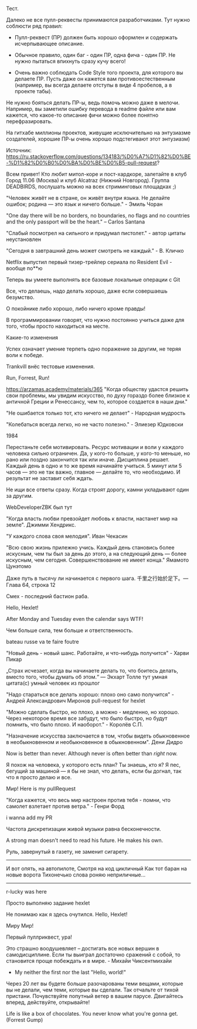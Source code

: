 Тест.

Далеко не все пулл-реквесты принимаются разработчиками. Тут нужно соблюсти ряд правил:

+ Пулл-реквест (ПР) должен быть хорошо оформлен и содержать исчерпывающее описание.

+ Обычное правило, один баг - один ПР, одна фича - один ПР. Не нужно пытаться впихнуть сразу кучу всего!

+ Очень важно соблюдать Code Style того проекта, для которого вы делаете ПР. Пусть даже он кажется вам противоестественным (например, вы всегда делаете отступы в виде 4 пробелов, а в проекте табы).

Не нужно бояться делать ПР-ы, ведь помочь можно даже в мелочи. Например, вы заметили ошибку перевода в readme файле или вам кажется, что какое-то описание фичи можно более понятно перефразировать.

На гитхабе миллионы проектов, живущие исключительно на энтузиазме создателей, хорошие ПР-ы очень хорошо подстегивают этот энтузиазм)

Источник: https://ru.stackoverflow.com/questions/134183/%D0%A7%D1%82%D0%BE-%D1%82%D0%B0%D0%BA%D0%BE%D0%B5-pull-request?

Всем привет! Кто любит митол-коре и пост-хардкоре, залетайте в клуб Город 11.06 (Москва) и клуб Alcatraz (Нижний Новгород). Группа DEADBIRDS, послушать можно на всех стриминговых площадках ;) 

"Человек живёт не в стране, он живёт внутри языка. Не делайте ошибок; родина — это язык и ничего больше." - Эмиль Чоран

"One day there will be no borders, no boundaries, no flags and no countries and the only passport will be the heart."
– Carlos Santana

"Слабый посмотрел на сильного и придумал пистолет." - автор цитаты неустановлен

"Сегодня в завтрашний день может смотреть не каждый." - В. Кличко

Netflix выпустил первый тизер-трейлер сериала по Resident Evil - вообще по**ю

Теперь вы умеете выполнять все базовые локальные операции с Git

Все, что делаешь, надо делать хорошо, даже если совершаешь безумство.

О покойнике либо хорошо, либо ничего кроме правды!

В программировании говорят, что нужно постоянно учиться даже для того, чтобы просто находиться на месте.

Какие-то изменения

Успех означает умение терпеть одно поражение за другим, не теряя воли к победе.

Trankvill внёс тестовые изменения.

Run, Forrest, Run!

https://arzamas.academy/materials/365
"Когда обществу удастся решить свои проблемы, мы увидим искусство, по духу гораздо более близкое к античной Греции и Ренессансу, чем то, которое создается в наши дни."

"Не ошибается только тот, кто ничего не делает" - Народная мудрость

"Колебаться всегда легко, но не часто полезно." - Элиезер Юдковски

1984

Перестаньте себя мотивировать. Ресурс мотивации и воли у каждого человека сильно ограничен. Да, у кого-то больше, у кого-то меньше, но рано или поздно закончится так или иначе. Дисциплина решает. Каждый день в одно и то же время начинайте учиться. 5 минут или 5 часов — это не так важно, главное — делайте то, что необходимо. И результат не заставит себя ждать. 

Не ищи все ответы сразу. Когда строят дорогу, камни укладывают один за другим.

WebDeveloperZBK был тут

"Когда власть любви превзойдет любовь к власти, настанет мир на земле". Джимми Хендрикс.

"У каждого слова своя мелодия". Иван Чекасин

"Всю свою жизнь прилежно учись. Каждый день становись более искусным, чем ты был за день до этого, а на следующий день — более искусным, чем сегодня. Совершенствование не имеет конца." Ямамото Цунэтомо

Даже путь в тысячу ли начинается с первого шага. 千里之行始於足下。— Глава 64, строка 12

Смех - последний бастион раба.


Hello, Hexlet!

After Monday and Tuesday even the calendar says WTF!

Чем больше сила, тем больше и ответственность.

bateau russe va te faire foutre

"Новый день - новый шанс. Работайте, и что-нибудь получится" - Харви Пикар

„Страх исчезает, когда вы начинаете делать то, что боитесь делать, вместо того, чтобы думать об этом.“ —  Экхарт Толле
тут умная цитата(с) умный человек из прошлог

"Надо стараться все делать хорошо: плохо оно само получится" - Андрей Александрович Миронов 
pull-request for hexlet

"Можно сделать быстро, но плохо, а можно - медленно, но хорошо. Через некоторое время все забудут, что было быстро, но будут помнить, что было плохо. И наоборот." - Королёв С.П.

"Назначение искусства заключается в том, чтобы видеть обыкновенное в необыкновенном и необыкновенное в обыкновенном". Дени Дидро

Now is better than never. Although never is often better than *right* now.

Я похож на человека, у которого есть план? Ты знаешь, кто я? Я пес, бегущий за машиной — я бы не знал, что делать, если бы догнал, так что я просто делаю и все.

Мир!
Here is my pullRequest

"Когда кажется, что весь мир настроен против тебя - помни, что самолет взлетает против ветра." - Генри Форд 

i wanna add my PR

Частота дискретизации живой музыки равна бесконечности.

A strong man doesn't need to read his future. He makes his own.

Руль, завернутый в газету, не заменит сигарету.

***
И вот опять, на автопилоте, 
Смотря на код цикличный 
Как тот баран на новые ворота
Тихонечько слова роняю неприличные…
***

r-lucky was here

Просто выполняю задание hexlet 

Не понимаю как я здесь очутился.
Hello, Hexlet!

Миру Мир!

Первый пуллриквест, ура!

Это страшно воодушевляет – достигать все новых вершин в самодисциплине. Если ты выиграл достаточно сражений с собой, то становится проще побеждать и в мире. - Михайи Чиксентмихайи

- My neither the first nor the last "Hello, world!"

Через 20 лет вы будете больше разочарованы теми вещами, которые вы не делали, чем теми, которые вы сделали. Так отчальте от тихой пристани. Почувствуйте попутный ветер в вашем парусе. Двигайтесь вперед, действуйте, открывайте!

Life is like a box of chocolates. You never know what you're gonna get. (Forrest Gump)
